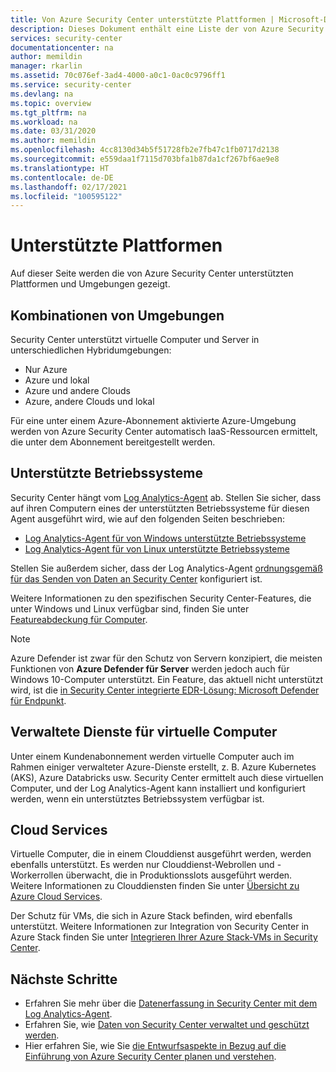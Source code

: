 ```yaml
---
title: Von Azure Security Center unterstützte Plattformen | Microsoft-Dokumentation
description: Dieses Dokument enthält eine Liste der von Azure Security Center unterstützten Plattformen.
services: security-center
documentationcenter: na
author: memildin
manager: rkarlin
ms.assetid: 70c076ef-3ad4-4000-a0c1-0ac0c9796ff1
ms.service: security-center
ms.devlang: na
ms.topic: overview
ms.tgt_pltfrm: na
ms.workload: na
ms.date: 03/31/2020
ms.author: memildin
ms.openlocfilehash: 4cc8130d34b5f51728fb2e7fb47c1fb0717d2138
ms.sourcegitcommit: e559daa1f7115d703bfa1b87da1cf267bf6ae9e8
ms.translationtype: HT
ms.contentlocale: de-DE
ms.lasthandoff: 02/17/2021
ms.locfileid: "100595122"
---
```

# <a name="supported-platforms"></a>Unterstützte Plattformen 

Auf dieser Seite werden die von Azure Security Center unterstützten Plattformen und Umgebungen gezeigt.

## <a name="combinations-of-environments"></a>Kombinationen von Umgebungen <a name="vm-server"></a>

Security Center unterstützt virtuelle Computer und Server in unterschiedlichen Hybridumgebungen:

* Nur Azure
* Azure und lokal
* Azure und andere Clouds
* Azure, andere Clouds und lokal

Für eine unter einem Azure-Abonnement aktivierte Azure-Umgebung werden von Azure Security Center automatisch IaaS-Ressourcen ermittelt, die unter dem Abonnement bereitgestellt werden.

## <a name="supported-operating-systems"></a>Unterstützte Betriebssysteme

Security Center hängt vom [Log Analytics-Agent](../azure-monitor/agents/agents-overview.md#log-analytics-agent) ab. Stellen Sie sicher, dass auf ihren Computern eines der unterstützten Betriebssysteme für diesen Agent ausgeführt wird, wie auf den folgenden Seiten beschrieben:

* [Log Analytics-Agent für von Windows unterstützte Betriebssysteme](../azure-monitor/agents/agents-overview.md#supported-operating-systems)
* [Log Analytics-Agent für von Linux unterstützte Betriebssysteme](../azure-monitor/agents/agents-overview.md#supported-operating-systems)

Stellen Sie außerdem sicher, dass der Log Analytics-Agent [ordnungsgemäß für das Senden von Daten an Security Center](security-center-enable-data-collection.md#manual-agent) konfiguriert ist.

Weitere Informationen zu den spezifischen Security Center-Features, die unter Windows und Linux verfügbar sind, finden Sie unter [Featureabdeckung für Computer](security-center-services.md).

> [!NOTE]
> Azure Defender ist zwar für den Schutz von Servern konzipiert, die meisten Funktionen von **Azure Defender für Server** werden jedoch auch für Windows 10-Computer unterstützt. Ein Feature, das aktuell nicht unterstützt wird, ist die [in Security Center integrierte EDR-Lösung: Microsoft Defender für Endpunkt](security-center-wdatp.md).

## <a name="managed-virtual-machine-services"></a>Verwaltete Dienste für virtuelle Computer <a name="virtual-machine"></a>

Unter einem Kundenabonnement werden virtuelle Computer auch im Rahmen einiger verwalteter Azure-Dienste erstellt, z. B. Azure Kubernetes (AKS), Azure Databricks usw. Security Center ermittelt auch diese virtuellen Computer, und der Log Analytics-Agent kann installiert und konfiguriert werden, wenn ein unterstütztes Betriebssystem verfügbar ist.

## <a name="cloud-services"></a>Cloud Services <a name="cloud-services"></a>

Virtuelle Computer, die in einem Clouddienst ausgeführt werden, werden ebenfalls unterstützt. Es werden nur Clouddienst-Webrollen und -Workerrollen überwacht, die in Produktionsslots ausgeführt werden. Weitere Informationen zu Clouddiensten finden Sie unter [Übersicht zu Azure Cloud Services](../cloud-services/cloud-services-choose-me.md).

Der Schutz für VMs, die sich in Azure Stack befinden, wird ebenfalls unterstützt. Weitere Informationen zur Integration von Security Center in Azure Stack finden Sie unter [Integrieren Ihrer Azure Stack-VMs in Security Center](quickstart-onboard-machines.md). 

## <a name="next-steps"></a>Nächste Schritte

- Erfahren Sie mehr über die [Datenerfassung in Security Center mit dem Log Analytics-Agent](security-center-enable-data-collection.md).
- Erfahren Sie, wie [Daten von Security Center verwaltet und geschützt werden](security-center-data-security.md).
- Hier erfahren Sie, wie Sie [die Entwurfsaspekte in Bezug auf die Einführung von Azure Security Center planen und verstehen](security-center-planning-and-operations-guide.md).